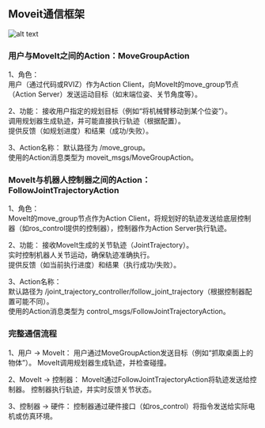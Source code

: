 ## Moveit通信框架
![alt text](image-10.png)

### 用户与MoveIt之间的Action：MoveGroupAction

1、​角色：  
用户（通过代码或RVIZ）作为Action Client，向MoveIt的move_group节点（Action Server）发送运动目标（如末端位姿、关节角度等）。      

2、功能：
接收用户指定的规划目标（例如“将机械臂移动到某个位姿”）。  
调用规划器生成轨迹，并可能直接执行轨迹（根据配置）。  
提供反馈​（如规划进度）和结果​（成功/失败）。   

3、​Action名称：
默认路径为 /move_group。  
使用的Action消息类型为 moveit_msgs/MoveGroupAction。

### MoveIt与机器人控制器之间的Action：FollowJointTrajectoryAction
1、​角色：  
MoveIt的move_group节点作为Action Client，将规划好的轨迹发送给底层控制器（如ros_control提供的控制器），控制器作为Action Server执行轨迹。

2、​功能：
接收MoveIt生成的关节轨迹（JointTrajectory）。  
实时控制机器人关节运动，确保轨迹准确执行。  
提供反馈​（如当前执行进度）和结果​（执行成功/失败）。  

3、​Action名称：  
默认路径为 /joint_trajectory_controller/follow_joint_trajectory（根据控制器配置可能不同）。   
使用的Action消息类型为 control_msgs/FollowJointTrajectoryAction。

### 完整通信流程
1、​用户 → MoveIt：
用户通过MoveGroupAction发送目标（例如“抓取桌面上的物体”）。
MoveIt调用规划器生成轨迹，并检查碰撞。

​2、MoveIt → 控制器：
MoveIt通过FollowJointTrajectoryAction将轨迹发送给控制器。
控制器执行轨迹，并实时反馈关节状态。

​3、控制器 → 硬件：
控制器通过硬件接口（如ros_control）将指令发送给实际电机或仿真环境。
